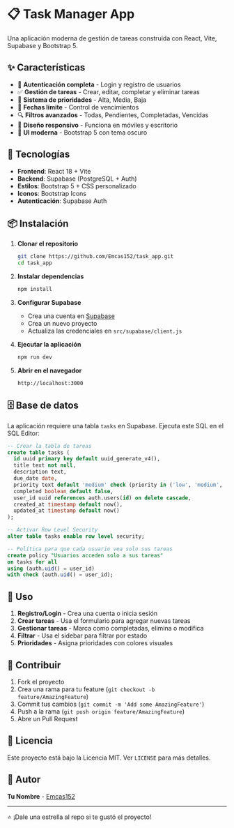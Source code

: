 # 📋 Task Manager App

Una aplicación moderna de gestión de tareas construida con React, Vite, Supabase y Bootstrap 5.

## ✨ Características

- 🔐 **Autenticación completa** - Login y registro de usuarios
- ✅ **Gestión de tareas** - Crear, editar, completar y eliminar tareas
- 🎯 **Sistema de prioridades** - Alta, Media, Baja
- 📅 **Fechas límite** - Control de vencimientos
- 🔍 **Filtros avanzados** - Todas, Pendientes, Completadas, Vencidas
- 📱 **Diseño responsivo** - Funciona en móviles y escritorio
- 🎨 **UI moderna** - Bootstrap 5 con tema oscuro

## 🚀 Tecnologías

- **Frontend**: React 18 + Vite
- **Backend**: Supabase (PostgreSQL + Auth)
- **Estilos**: Bootstrap 5 + CSS personalizado
- **Iconos**: Bootstrap Icons
- **Autenticación**: Supabase Auth

## 📦 Instalación

1. **Clonar el repositorio**
   ```bash
   git clone https://github.com/Emcas152/task_app.git
   cd task_app
   ```

2. **Instalar dependencias**
   ```bash
   npm install
   ```

3. **Configurar Supabase**
   - Crea una cuenta en [Supabase](https://supabase.com)
   - Crea un nuevo proyecto
   - Actualiza las credenciales en `src/supabase/client.js`

4. **Ejecutar la aplicación**
   ```bash
   npm run dev
   ```

5. **Abrir en el navegador**
   ```
   http://localhost:3000
   ```

## 🗄️ Base de datos

La aplicación requiere una tabla `tasks` en Supabase. Ejecuta este SQL en el SQL Editor:

```sql
-- Crear la tabla de tareas
create table tasks (
  id uuid primary key default uuid_generate_v4(),
  title text not null,
  description text,
  due_date date,
  priority text default 'medium' check (priority in ('low', 'medium', 'high')),
  completed boolean default false,
  user_id uuid references auth.users(id) on delete cascade,
  created_at timestamp default now(),
  updated_at timestamp default now()
);

-- Activar Row Level Security
alter table tasks enable row level security;

-- Política para que cada usuario vea solo sus tareas
create policy "Usuarios acceden solo a sus tareas"
on tasks for all 
using (auth.uid() = user_id)
with check (auth.uid() = user_id);
```

## 📝 Uso

1. **Registro/Login** - Crea una cuenta o inicia sesión
2. **Crear tareas** - Usa el formulario para agregar nuevas tareas
3. **Gestionar tareas** - Marca como completadas, elimina o modifica
4. **Filtrar** - Usa el sidebar para filtrar por estado
5. **Prioridades** - Asigna prioridades con colores visuales

## 🤝 Contribuir

1. Fork el proyecto
2. Crea una rama para tu feature (`git checkout -b feature/AmazingFeature`)
3. Commit tus cambios (`git commit -m 'Add some AmazingFeature'`)
4. Push a la rama (`git push origin feature/AmazingFeature`)
5. Abre un Pull Request

## 📄 Licencia

Este proyecto está bajo la Licencia MIT. Ver `LICENSE` para más detalles.

## 👤 Autor

**Tu Nombre** - [Emcas152](https://github.com/Emcas152)

---

⭐ ¡Dale una estrella al repo si te gustó el proyecto!